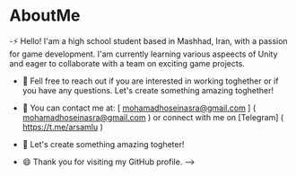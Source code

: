 # AboutMe
-⚡ Hello!
     I'am a high school student based in Mashhad, Iran, with a passion for game development.
      I'am currently learning various aspeects of Unity and eager to collaborate with a team on exciting game projects.

- 🌱 Fell free to reach out if you are interested in working toghether or if you have any questions. 
      Let's create something amazing toghether!

- 💬 You can contact me at:
      [ mohamadhoseinasra@gmail.com ] ( mohamadhoseinasra@gmail.com )
        or connect with me on [Telegram] ( https://t.me/arsamlu )

- 💎 Let's create something amazing togheter!
  
- 😄 Thank you for visiting my GitHub profile.
      -->
